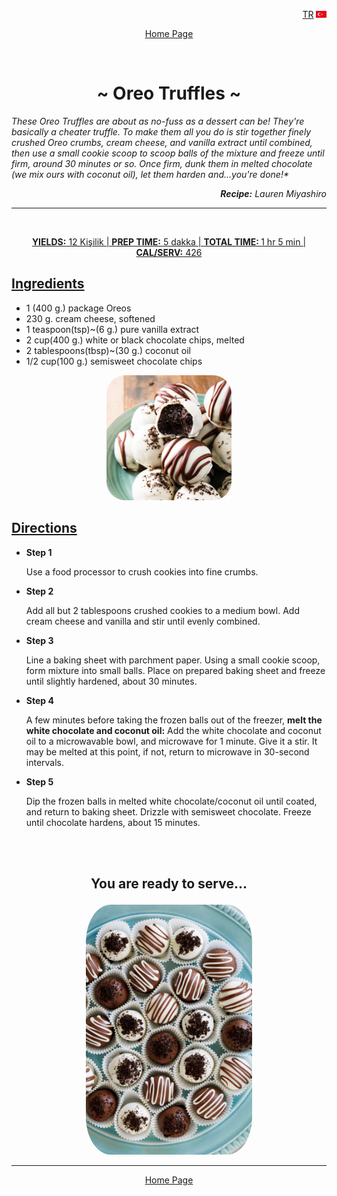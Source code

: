 <p align="right">
 <a href="https://github.com/Overated/Kodluyoruz-FrontEnd-Homeworks/tree/main/HTML/Homework-3#-oreo-truffles-">TR</a>
 <img for="lang-select" height="11px" src="https://raw.githubusercontent.com/Overated/Kodluyoruz-FrontEnd-Homeworks/fcbc82e0c3f9eec9a10e71e4a1996cb0876b76dd/HTML/Homework-3/Img/Turkey-Flag.svg" alt="Turkey-Flag">
</p>
<p align="center">
<a href="https://github.com/Overated/Kodluyoruz-FrontEnd-Homeworks/blob/main/HTML/Homework-3/Eng.Md#-oreo-truffles-">Home Page</a>
</p>
<br>

**<h1 align="center">~ Oreo Truffles ~</h1>**

<em> These Oreo Truffles are about as no-fuss as a dessert can be! They're basically a cheater truffle. To make them all you do is stir together finely crushed Oreo crumbs, cream cheese, and vanilla extract until combined, then use a small cookie scoop to scoop balls of the mixture and freeze until firm, around 30 minutes or so. Once firm, dunk them in melted chocolate (we mix ours with coconut oil), let them harden and...you're done!\*

<p align="right"><b>Recipe:</b> Lauren Miyashiro</p>
</em>

<hr>
<br>
<p align="center">
<ins><b>YIELDS:</b> 12 Kişilik | <b>PREP TIME:</b> 5 dakka | <b>TOTAL TIME: </b> 1 hr 5 min | <b>CAL/SERV:</b> 426</ins>
</p>

**<u><h2>Ingredients</h2></ins>**</u>

- 1 (400 g.) package Oreos
- 230 g. cream cheese, softened
- 1 teaspoon(tsp)~(6 g.) pure vanilla extract
- 2 cup(400 g.) white or black chocolate chips, melted
- 2 tablespoons(tbsp)~(30 g.) coconut oil
- 1/2 cup(100 g.) semisweet chocolate chips

<p align="center">
            <img style="border-radius: 15%;" height="200px" src="https://raw.githubusercontent.com/Overated/Kodluyoruz-FrontEnd-Homeworks/main/HTML/Homework-3/Img/oreo-truffles-pin-1544220958.jpg" alt="oreo-truffles-pin-1544220958">
</p>

**<u><h2>Directions</h2></ins>**</u>

- **Step 1**

  Use a food processor to crush cookies into fine crumbs.

- **Step 2**

  Add all but 2 tablespoons crushed cookies to a medium bowl. Add cream cheese and vanilla and stir until evenly combined.

- **Step 3**

  Line a baking sheet with parchment paper. Using a small cookie scoop, form mixture into small balls. Place on prepared baking sheet and freeze until slightly hardened, about 30 minutes.

- **Step 4**

  A few minutes before taking the frozen balls out of the freezer, **melt the white chocolate and coconut oil:** Add the white chocolate and coconut oil to a microwavable bowl, and microwave for 1 minute. Give it a stir. It may be melted at this point, if not, return to microwave in 30-second intervals.

- **Step 5**

  Dip the frozen balls in melted white chocolate/coconut oil until coated, and return to baking sheet. Drizzle with semisweet chocolate. Freeze until chocolate hardens, about 15 minutes.

  <br><br>

## <p align="center"><b>You are ready to serve...</b></p>

<p align="center">
            <img style="border-radius: 15%" height="400" src="https://raw.githubusercontent.com/Overated/Kodluyoruz-FrontEnd-Homeworks/main/HTML/Homework-3/Img/oreo-balls-14-600x900.jpg" alt="oreo-balls-14-600x900">
</p>
<hr>
<p align="center"><a href="https://github.com/Overated/Kodluyoruz-FrontEnd-Homeworks/blob/main/HTML/Homework-3/Eng.Md#-oreo-truffles-">Home Page</a></p>
